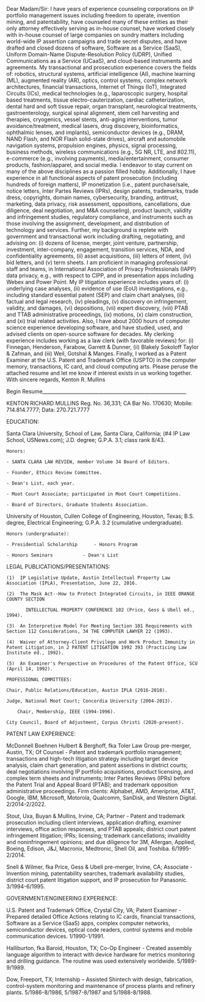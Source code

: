 Dear Madam/Sir:
     I have years of experience counseling corporations on IP portfolio management issues including freedom to operate, invention mining, and patentability, have counseled many of these entities as their only attorney effectively serving as in-house counsel, have worked closely with in-house counsel of large companies on sundry matters including world-wide IP assertion campaigns and trade secret disputes, and have drafted and closed dozens of software, Software as a Service (SaaS), Uniform Domain-Name Dispute-Resolution Policy (UDRP), Unified Communications as a Service (UCaaS), and cloud-based instruments and agreements.
     My transactional and prosecution experience covers the fields of: robotics, structural systems, artificial intelligence (AI), machine learning (ML), augmented reality (AR), optics, control systems, complex network architectures, financial transactions, Internet of Things (IoT), Integrated Circuits (ICs), medical technologies (e.g., laparoscopic surgery, hospital based treatments, tissue electro-cauterization, cardiac catheterization, dental hard and soft tissue repair, organ transplant, neurological treatments, gastroenterology, surgical spinal alignment, stem cell harvesting and therapies, cryogenics, vessel stents, anti-aging interventions, tumor avoidance/treatment, medical lasers, drug discovery, bioinformatics, ophthalmic lenses, and implants), semiconductor devices (e.g., DRAM, NAND Flash, and NOR Flash solid-state drives), aircraft and automobile navigation systems, propulsion engines, physics, signal processing, business methods, wireless communications (e.g., 5G NR, LTE, and 802.11), e-commerce (e.g., involving payments), media/entertainment, consumer products, fashion/apparel, and social media. I endeavor to stay current on many of the above disciplines as a passion filled hobby.
     Additionally, I have experience in all functional aspects of patent prosecution (including hundreds of foreign matters), IP monetization (i.e., patent purchase/sale, notice letters, Inter Partes Reviews (IPRs), design patents, trademarks, trade dress, copyrights, domain names, cybersecurity, branding, antitrust, marketing, data privacy, risk assessment, oppositions, cancellations, due diligence, deal negotiation, and M&A counseling), product launch, validity and infringement studies, regulatory compliance, and instruments such as those involving the assignment, development, and distribution of technology and services. 
     Further, my background is replete with government and transactional work including drafting, negotiating, and advising on: (i) dozens of license, merger, joint venture, partnership, investment, inter-company, engagement, transition services, NDA, and confidentiality agreements, (ii) asset acquisitions, (iii) letters of intent, (iv) bid letters, and (v) term sheets. I am proficient in managing professional staff and teams, in International Association of Privacy Professionals (IAPP) data privacy, e.g., with respect to CIPP, and in presentation apps including Webex and Power Point.
     My IP litigation experience includes years of: (i) underlying case analyses, (ii) evidence of use (EoU) investigations, e.g., including standard essential patent (SEP) and claim chart analyses, (iii) factual and legal research, (iv) pleadings, (v) discovery on infringement, validity, and damages, (vi) depositions, (vii) expert discovery, (viii) PTAB and TTAB administrative proceedings, (ix) motions, (x) claim construction, and (xi) trial related activities.
     Also, I have about 2000 hours of computer science experience developing software, and have studied, used, and advised clients on open-source software for decades. My clerking experience includes working as a law clerk (with favorable reviews) for: (i) Finnegan, Henderson, Farabow, Garrett & Dunner, (ii) Blakely Sokoloff Taylor & Zafman, and (iii) Weil, Gotshal & Manges. Finally, I worked as a Patent Examiner at the U.S. Patent and Trademark Office (USPTO) in the computer memory, transactions, IC card, and cloud computing arts.
     Please peruse the attached resume and let me know if interest exists in us working together.
With sincere regards,
Kenton R. Mullins

Begin Resume___________________________________________________________

KENTON RICHARD MULLINS
Reg. No. 36,331; CA Bar No. 170630; Mobile: 714.814.7777; Data: 270.721.7777

EDUCATION:

Santa Clara University, School of Law, Santa Clara, California; (#4 IP Law School, USNews.com); J.D. degree; G.P.A. 3.1; class rank 8/43.

	Honors:
  
  	- SANTA CLARA LAW REVIEW, member Volume 34 Board of Editors.
  
	- Founder, Ethics Review Committee.
		      
	- Dean's List, each year.
		       
	- Moot Court Associate; participated in Moot Court Competitions.
		       
	- Board of Directors, Graduate Students Association.
		       
University of Houston, Cullen College of Engineering, Houston, Texas; B.S. degree, Electrical Engineering; G.P.A. 3.2 (cumulative undergraduate).

	Honors (undergraduate):
  
  	- Presidential Scholarship		- Honors Program
			
	- Honors Seminars			- Dean's List
			
LEGAL PUBLICATIONS/PRESENTATIONS:

	(1)  IP Legislative Update, Austin Intellectual Property Law Association (IPLA), Presentation, June 22, 2016. 
	
	(2)  The Mask Act--How to Protect Integrated Circuits, in IEEE ORANGE COUNTY SECTION
	
	       INTELLECTUAL PROPERTY CONFERENCE 102 (Price, Gess & Ubell ed., 1994).
	       
	(3)  An Interpretive Model For Meeting Section 101 Requirements with Section 112 Considerations, 34 THE COMPUTER LAWYER 22 (1993).
	
	(4)  Waiver of Attorney-Client Privilege and Work Product Immunity in Patent Litigation, in 2 PATENT LITIGATION 1992 393 (Practicing Law Institute ed., 1992).
	
	(5)  An Examiner's Perspective on Procedures of the Patent Office, SCU (April 14, 1992).

	PROFESSIONAL COMMITTEES: 

	Chair, Public Relations/Education, Austin IPLA (2016-2018).

	Judge, National Moot Court; Concordia University (2004-2013).
			 
        Chair, Membership, IEEE (1994-1996).
			 
	City Council, Board of Adjustment, Corpus Christi (2020-present).

PATENT LAW EXPERIENCE:

McDonnell Boehnen Hulbert & Berghoff, fka Toler Law Group pre-merger, Austin, TX; Of Counsel - Patent and trademark portfolio management; transactions and high-tech litigation strategy including target device analysis, claim chart generation, and patent assertions in district courts; deal negotiations involving IP portfolio acquisitions, product licensing, and complex term sheets and instruments; Inter Partes Reviews (IPRs) before the Patent Trial and Appeal Board (PTAB); and trademark opposition administrative proceedings. Firm clients: Alphabet, AMD, Ameriprise, AT&T, Google, IBM, Microsoft, Motorola, Qualcomm, SanDisk, and Western Digital. 2/2014-2/2022.

Stout, Uxa, Buyan & Mullins, Irvine, CA; Partner - Patent and trademark prosecution including client interviews, application drafting, examiner interviews, office action responses, and PTAB appeals; district court patent infringement litigation; IPRs; licensing; trademark cancellations; invalidity and noninfringement opinions; and due diligence for 3M, Allergan, Applied, Boeing, Edison, J&J, Macronix, Medtronic, Shell Oil, and Toshiba. 6/1995-2/2014.

Snell & Wilmer, fka Price, Gess & Ubell pre-merger, Irvine, CA; Associate - Invention mining, patentability searches, trademark availability studies, district court patent litigation support, and IP prosecution for Panasonic. 3/1994-6/1995.

GOVERNMENT/ENGINEERING EXPERIENCE:

U.S. Patent and Trademark Office, Crystal City, VA; Patent Examiner - Prepared detailed Office Actions relating to IC cards, financial transactions, Software as a Service (SaaS) apps, complex computer networks, semiconductor devices, optical code readers, control systems and mobile communication devices. 1/1990-1/1991.

Halliburton, fka Baroid, Houston, TX; Co-Op Engineer - Created assembly language algorithm to interact with device hardware for metrics monitoring and drilling guidance.  The routine was used extensively worldwide. 5/1989-9/1989.

Dow, Freeport, TX; Internship – Assisted Shintech with design, fabrication, control-system monitoring and maintenance of process plants and refinery plants. 5/1986-8/1986, 5/1987-8/1987 and 5/1988-8/1988.

